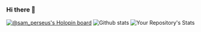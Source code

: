 ### Hi there 👋

<!--
**SatyakiMandal/SatyakiMandal** is a ✨ _special_ ✨ repository because its `README.md` (this file) appears on your GitHub profile.

Here are some ideas to get you started:

- 🔭 I’m currently working on ...
- 🌱 I’m currently learning ...
- 👯 I’m looking to collaborate on ...
- 🤔 I’m looking for help with ...
- 💬 Ask me about ...
- 📫 How to reach me: ...
- 😄 Pronouns: ...
- ⚡ Fun fact: ...
-->
[![@sam_perseus's Holopin board](https://holopin.io/api/user/board?user=sam_perseus)](https://holopin.io/@sam_perseus)
![Github stats](https://github-readme-stats.vercel.app/api?username=SatyakiMandal)
![Your Repository's Stats](https://github-readme-stats.vercel.app/api/top-langs/?username=SatyakiMandal)
